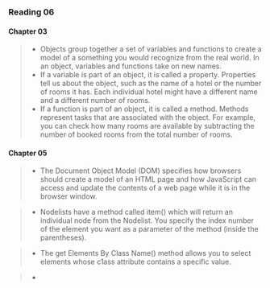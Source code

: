 ### Reading 06
#### Chapter 03

> - Objects group together a set of variables and functions to create a model of a something you would recognize from the real world. In an object, variables and functions take on new names.
> - If a variable is part of an object, it is called a property. Properties tell us about the object, such as the name of a hotel or the number of rooms it has. Each individual hotel might have a different name and a different number of rooms.
> - If a function is part of an object, it is called a method. Methods represent tasks that are associated with the object. For example, you can check how many rooms are available by subtracting the number of booked rooms from the total number of rooms.

#### Chapter 05

> - The Document Object Model (DOM) specifies how browsers should create a model of an HTML page and how JavaScript can access and update the contents of a web page while it is in the browser window.

> - Nodelists have a method called item() which will return an individual node from the Nodelist. You specify the index number of the element you want as a parameter of the method (inside the parentheses).

> - The get Elements By Class Name() method allows you to select elements whose c1ass attribute contains a specific value.

> - 